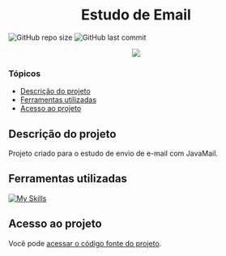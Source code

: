 # <h1 align="center"> Estudo de Email </h1>
![GitHub repo size](https://img.shields.io/github/repo-size/PedroQueiroz1/EstudoDeEnvioDeEmail?style=plastic)
![GitHub last commit](https://img.shields.io/github/last-commit/PedroQueiroz1/EstudoDeEnvioDeEmail?style=plastic)

<p align="center">
   <img src="http://img.shields.io/static/v1?label=STATUS&message=EM%20DESENVOLVIMENTO&color=RED&style=for-the-badge" #vitrinedev/>
</p>

### Tópicos 

- [Descrição do projeto](#descrição-do-projeto)
- [Ferramentas utilizadas](#ferramentas-utilizadas)
- [Acesso ao projeto](#acesso-ao-projeto)

## Descrição do projeto 

<p align="justify">
  Projeto criado para o estudo de envio de e-mail com JavaMail.
 
## Ferramentas utilizadas
[![My Skills](https://skillicons.dev/icons?i=java)](https://skillicons.dev)

## Acesso ao projeto

Você pode [acessar o código fonte do projeto](https://github.com/PedroQueiroz1/EstudoDeEnvioDeEmail).
